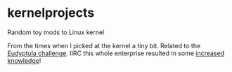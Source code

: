 # kernelprojects
Random toy mods to Linux kernel

From the times when I picked at the kernel a tiny bit. Related to the [Eudyptula challenge](https://github.com/agelastic/eudyptula/). IIRC this whole enterprise resulted in some [increased knowledge](https://git.kernel.org/pub/scm/linux/kernel/git/torvalds/linux.git/log/?qt=author&q=Vitaly+Osipov)! 

